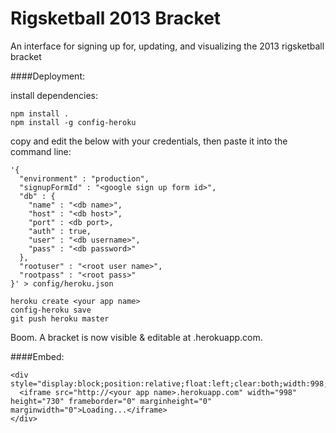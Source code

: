 Rigsketball 2013 Bracket
=========

An interface for signing up for, updating, and visualizing the 2013 rigsketball bracket

####Deployment:

install dependencies:

    npm install .
    npm install -g config-heroku

copy and edit the below with your credentials, then paste it into the command line:

    '{
      "environment" : "production",
      "signupFormId" : "<google sign up form id>",
      "db" : {
        "name" : "<db name>",
        "host" : "<db host>",
        "port" : <db port>,
        "auth" : true,
        "user" : "<db username>",
        "pass" : "<db password>"
      },
      "rootuser" : "<root user name>",
      "rootpass" : "<root pass>"
    }' > config/heroku.json
    
    heroku create <your app name>
    config-heroku save
    git push heroku master

Boom. A bracket is now visible & editable at <your app name>.herokuapp.com.

####Embed:

    <div style="display:block;position:relative;float:left;clear:both;width:998;height:730;">
      <iframe src="http://<your app name>.herokuapp.com" width="998" height="730" frameborder="0" marginheight="0" marginwidth="0">Loading...</iframe>
    </div>

